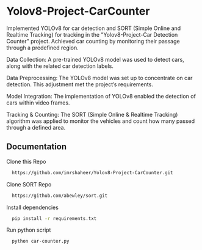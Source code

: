 
# Yolov8-Project-CarCounter


Implemented YOLOv8 for car detection and SORT (Simple Online and Realtime Tracking) for tracking in the "Yolov8-Project-Car Detection Counter" project. Achieved car counting by monitoring their passage through a predefined region.

Data Collection: A pre-trained YOLOv8 model was used to detect cars, along with the related car detection labels.

Data Preprocessing: The YOLOv8 model was set up to concentrate on car detection. This adjustment met the project’s requirements.

Model Integration: The implementation of YOLOv8 enabled the detection of cars within video frames.

Tracking & Counting: The SORT (Simple Online & Realtime Tracking) algorithm was applied to monitor the vehicles and count how many passed through a defined area.

## Documentation

Clone this Repo

```bash
  https://github.com/imrshaheer/Yolov8-Project-CarCounter.git
```

Clone SORT Repo

```bash
  https://github.com/abewley/sort.git
```

Install dependencies

```bash
  pip install -r requirements.txt
```

Run python script

```bash
  python car-counter.py
```

